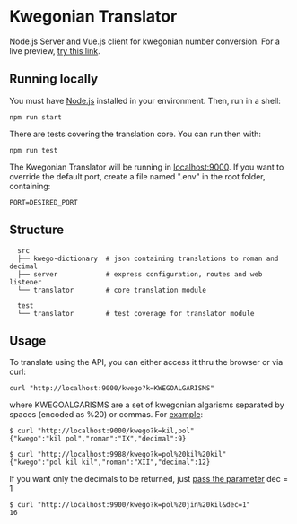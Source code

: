 # Kwegonian Translator
Node.js Server and Vue.js client for kwegonian number conversion.
For a live preview, [try this link](https://kwego.txto.com.br).

## Running locally
You must have [Node.js](https://nodejs.org) installed in your environment.
Then, run in a shell:
```
npm run start
```
There are tests covering the translation core. You can run then with:
```
npm run test
```
The Kwegonian Translator will be running in [localhost:9000](http://localhost:9000).
If you want to override the default port, create a file named ".env" in the root folder,
containing:
```
PORT=DESIRED_PORT
```

## Structure
```
  src
  ├── kwego-dictionary  # json containing translations to roman and decimal
  ├── server            # express configuration, routes and web listener
  └── translator        # core translation module

  test
  └── translator        # test coverage for translator module
```

## Usage
To translate using the API, you can either access it thru
the browser or via curl:
```
curl "http://localhost:9000/kwego?k=KWEGOALGARISMS"
```
where KWEGOALGARISMS are a set of kwegonian algarisms separated
by spaces (encoded as %20) or commas. For [example](https://kwego.txto.com.br/kwego?k=kil,pol):

```
$ curl "http://localhost:9000/kwego?k=kil,pol"
{"kwego":"kil pol","roman":"IX","decimal":9}

$ curl "http://localhost:9988/kwego?k=pol%20kil%20kil"
{"kwego":"pol kil kil","roman":"XII","decimal":12}
```

If you want only the decimals to be returned, just [pass the parameter](https://kwego.txto.com.br/kwego?k=pol%20jin%20kil&dec=1) dec = 1
```
$ curl "http://localhost:9900/kwego?k=pol%20jin%20kil&dec=1"
16
```
